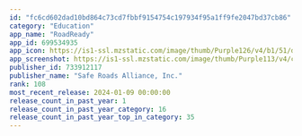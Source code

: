 ```yaml
---
id: "fc6cd602dad10bd864c73cd7fbbf9154754c197934f95a1ff9fe2047bd37cb86"
category: "Education"
app_name: "RoadReady"
app_id: 699534935
app_icon: https://is1-ssl.mzstatic.com/image/thumb/Purple126/v4/b1/51/da/b151da81-ec9f-1b70-bb8e-ef17955fe97b/AppIcon-0-0-1x_U007emarketing-0-4-85-220.png/1024x1024bb.png
app_screenshot: https://is1-ssl.mzstatic.com/image/thumb/Purple113/v4/c3/99/2c/c3992cec-5583-8246-116b-8cf223cbc4fa/pr_source.png/1242x2688bb.png
publisher_id: 733912117
publisher_name: "Safe Roads Alliance, Inc."
rank: 108
most_recent_release: 2024-01-09 00:00:00
release_count_in_past_year: 1
release_count_in_past_year_category: 16
release_count_in_past_year_top_in_category: 35
---
```

